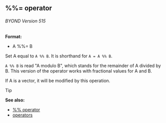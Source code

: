## %%= operator 
###### BYOND Version 515

**Format:**
+   A %%= B


Set A equal to `A %% B`. It is shorthand for `A = A %% B`.


`A %% B` is read "A modulo B", which stands for the remainder
of A divided by B. This version of the operator works with fractional
values for A and B. 

If A is a vector, it will be modified by
this operation.

> [!TIP] 
> **See also:**
> +   [%% operator](/ref/operator/%25%25.md) 
> +   [operators](/ref/operator.md) 